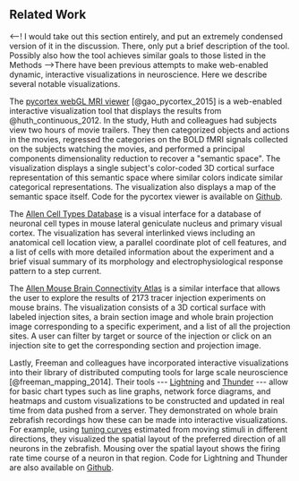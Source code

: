 ## Related Work
<--! I would take out this section entirely, and put an extremely condensed version of it in the discussion. There, only put a brief description of the tool. Possibly also how the tool achieves similar goals to those listed in the Methods -->There have been previous attempts to make web-enabled dynamic, interactive visualizations in neuroscience. Here we describe several notable visualizations.

The [pycortex webGL MRI viewer](http://gallantlab.org/semanticmovies/) [@gao_pycortex_2015] is a web-enabled interactive visualization tool that displays the results from @huth_continuous_2012. In the study, Huth and colleagues had subjects view two hours of movie trailers. They then categorized objects and actions in the movies, regressed the categories on the BOLD fMRI signals collected on the subjects watching the movies, and performed a principal components dimensionality reduction to recover a "semantic space". The visualization displays a single subject's color-coded 3D cortical surface representation of this semantic space where similar colors indicate similar categorical representations. The visualization also displays a map of the semantic space itself. Code for the pycortex viewer is available on [Github](https://github.com/gallantlab/pycortex).

The [Allen Cell Types Database](http://celltypes.brain-map.org/) is a visual interface for a database of neuronal cell types in mouse lateral geniculate nucleus and primary visual cortex. The visualization has several interlinked views including an anatomical cell location view, a parallel coordinate plot of cell features, and a list of cells with more detailed information about the experiment and a brief visual summary of its morphology and electrophysiological response pattern to a step current.

The [Allen Mouse Brain Connectivity Atlas](http://connectivity.brain-map.org/) is a similar interface that allows the user to explore the results of 2173 tracer injection experiments on mouse brains. The visualization consists of a 3D cortical surface with labeled injection sites, a brain section image and whole brain projection image corresponding to a specific experiment, and a list of all the projection sites. A user can filter by target or source of the injection or click on an injection site to get the corresponding section and projection image.

Lastly, Freeman and colleagues have incorporated interactive visualizations into their library of distributed computing tools for large scale neuroscience [@freeman_mapping_2014]. Their tools --- [Lightning](http://lightning-viz.org/) and [Thunder](http://thunder-project.org/) --- allow for basic chart types such as line graphs, network force diagrams, and heatmaps and custom visualizations to be constructed and updated in real time from data pushed from a server. They demonstrated on whole brain zebrafish recordings how these can be made into interactive visualizations. For example, using [tuning curves](http://research.janelia.org/zebrafish/tuning.html) estimated from moving stimuli in different directions, they visualized the spatial layout of the preferred direction of all neurons in the zebrafish. Mousing over the spatial layout shows the firing rate time course of a neuron in that region. Code for Lightning and Thunder are also available on [Github](https://github.com/freeman-lab).

